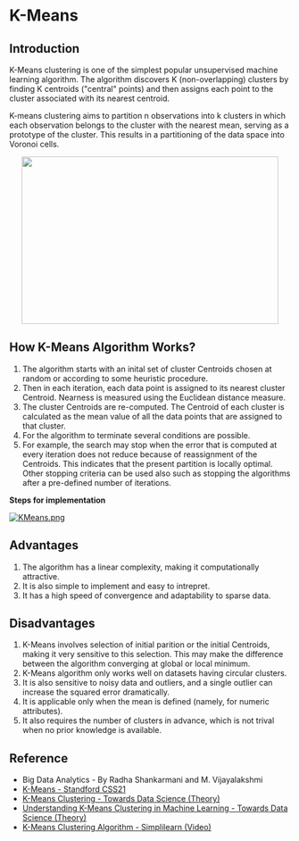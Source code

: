 # K-Means

## Introduction

K-Means clustering is one of the simplest popular unsupervised machine learning algorithm. The algorithm discovers K (non-overlapping) clusters by finding K centroids ("central" points) and then assigns each point to the cluster associated with its nearest centroid. 

K-means clustering aims to partition n observations into k clusters in which each observation belongs to the cluster with the nearest mean, serving as a prototype of the cluster. This results in a partitioning of the data space into Voronoi cells. 

<p align="center">
  <img width="460" height="300" src="https://media.giphy.com/media/12vVAGkaqHUqCQ/giphy.gif">
</p>

## How K-Means Algorithm Works?

1. The algorithm starts with an inital set of cluster Centroids chosen at random or according to some heuristic procedure.
2. Then in each iteration, each data point is assigned to its nearest cluster Centroid. Nearness is measured using the Euclidean distance measure. 
3. The cluster Centroids are re-computed. The Centroid of each cluster is calculated as the mean value of all the data points that are assigned to that cluster. 
4. For the algorithm to terminate several conditions are possible.
5. For example, the search may stop when the error that  is computed at every iteration does not reduce because of reassignment of the Centroids. This indicates that the present partition is locally optimal. Other stopping criteria can be used also such as stopping the algorithms after a pre-defined number of iterations.

**Steps for implementation**

[![KMeans.png](https://i.postimg.cc/zD6MQfsX/KMeans.png)](https://postimg.cc/bd03DqYK)

## Advantages
1. The algorithm has a linear complexity, making it computationally attractive.
2. It is also simple to implement and easy to intrepret.
3. It has a high speed of convergence and adaptability to sparse data.

## Disadvantages
1. K-Means involves selection of initial parition or the initial Centroids, making it very sensitive to this selection. This may make the difference between the algorithm converging at global or local minimum.
2. K-Means algorithm only works well on datasets having circular clusters.
3. It is also sensitive to noisy data and outliers, and a single outlier can increase the squared error dramatically.
4. It is applicable only when the mean is defined (namely, for numeric attributes).
5. It also requires the number of clusters in advance, which is not trival when no prior knowledge is available.

## Reference
- Big Data Analytics - By Radha Shankarmani and M. Vijayalakshmi
- [K-Means - Standford CSS21](https://stanford.edu/~cpiech/cs221/handouts/kmeans.html)
- [K-Means Clustering - Towards Data Science (Theory)](https://towardsdatascience.com/k-means-clustering-explained-4528df86a120)
- [Understanding K-Means Clustering in Machine Learning - Towards Data Science (Theory)](https://towardsdatascience.com/understanding-k-means-clustering-in-machine-learning-6a6e67336aa1)
- [K-Means Clustering Algorithm - Simplilearn (Video)](https://www.youtube.com/watch?v=Xvwt7y2jf5E&t=10s)
